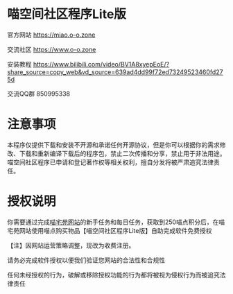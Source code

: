 # 喵空间社区程序Lite版

官方网站 https://miao.o-o.zone

交流社区 https://www.o-o.zone

安装教程 https://www.bilibili.com/video/BV1A8xyepEoE/?share_source=copy_web&vd_source=639ad4dd99f72ed73249523460fd275d

交流QQ群 850995338


# 注意事项

本程序仅提供下载和安装不开源和承诺任何开源协议，但是你可以根据你的需求修改、下载和重新编译下载后的程序包，禁止二次传播和分享，禁止用于非法用途。喵空间社区程序已申请和登记著作权等相关权利，擅自分发将被严肃追究法律责任。

# 授权说明

你需要通过完成[喵宅苑网站](https://www.o-o.zone)的新手任务和每日任务，获取到250喵点积分后，在喵宅苑网站使用喵点购买物品【喵空间社区程序Lite版】自助完成软件免费授权

【注】因网站运营策略调整，现改为收费注册。

请务必完成软件授权以便我们验证您网站的合法性和合规性

任何未经授权的行为，破解或移除授权功能的行为都将被视为侵权行为而被追究法律责任
